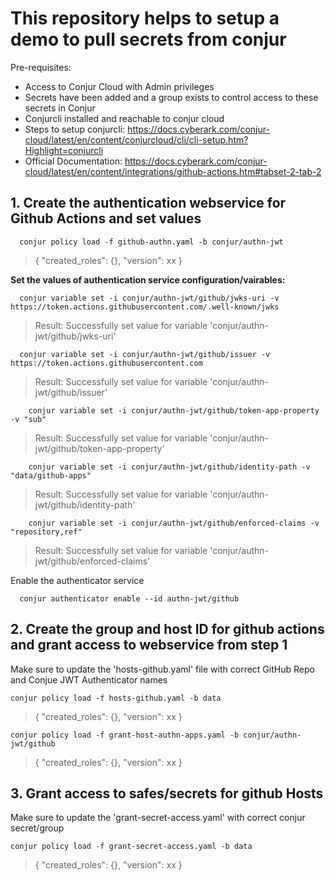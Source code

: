 # **This repository helps to setup a demo to pull secrets from conjur**

Pre-requisites:
- Access to Conjur Cloud with Admin privileges
- Secrets have been added and a group exists to control access to these secrets in Conjur
- Conjurcli installed and reachable to conjur cloud
- Steps to setup conjurcli: https://docs.cyberark.com/conjur-cloud/latest/en/content/conjurcloud/cli/cli-setup.htm?Highlight=conjurcli
- Official Documentation: https://docs.cyberark.com/conjur-cloud/latest/en/content/integrations/github-actions.htm#tabset-2-tab-2

## **1. Create the authentication webservice for Github Actions and set values**

      conjur policy load -f github-authn.yaml -b conjur/authn-jwt
        
  >{ "created_roles": {}, "version": xx }

**Set the values of authentication service configuration/vairables:**

      conjur variable set -i conjur/authn-jwt/github/jwks-uri -v https://token.actions.githubusercontent.com/.well-known/jwks
  
  >Result: Successfully set value for variable 'conjur/authn-jwt/github/jwks-uri'
  
      conjur variable set -i conjur/authn-jwt/github/issuer -v https://token.actions.githubusercontent.com
  
  >Result: Successfully set value for variable 'conjur/authn-jwt/github/issuer'
  
        conjur variable set -i conjur/authn-jwt/github/token-app-property -v "sub"
  
  >Result: Successfully set value for variable 'conjur/authn-jwt/github/token-app-property'
  
        conjur variable set -i conjur/authn-jwt/github/identity-path -v "data/github-apps"
  
  >Result: Successfully set value for variable 'conjur/authn-jwt/github/identity-path'
  
        conjur variable set -i conjur/authn-jwt/github/enforced-claims -v "repository,ref"
  
  >Result: Successfully set value for variable 'conjur/authn-jwt/github/enforced-claims'

Enable the authenticator service

      conjur authenticator enable --id authn-jwt/github

## **2. Create the group and host ID for github actions and grant access to webservice from step 1**
Make sure to update the 'hosts-github.yaml' file with correct GitHub Repo and Conjue JWT Authenticator names

```conjur policy load -f hosts-github.yaml -b data```

>{ "created_roles": {}, "version": xx }

```conjur policy load -f grant-host-authn-apps.yaml -b conjur/authn-jwt/github```

>{ "created_roles": {}, "version": xx }

## **3. Grant access to safes/secrets for github Hosts**
Make sure to update the 'grant-secret-access.yaml' with correct conjur secret/group

```conjur policy load -f grant-secret-access.yaml -b data```

>{ "created_roles": {}, "version": xx }
